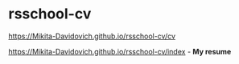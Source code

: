 # rsschool-cv
https://Mikita-Davidovich.github.io/rsschool-cv/cv

https://Mikita-Davidovich.github.io/rsschool-cv/index -  **My resume**
